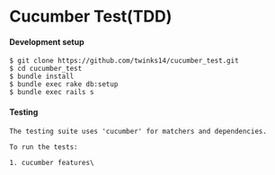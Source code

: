 Cucumber Test(TDD)
=============

#### Development setup

    $ git clone https://github.com/twinks14/cucumber_test.git
    $ cd cucumber_test
    $ bundle install
    $ bundle exec rake db:setup
    $ bundle exec rails s
   

#### Testing

    The testing suite uses 'cucumber' for matchers and dependencies.

    To run the tests:

    1. cucumber features\
